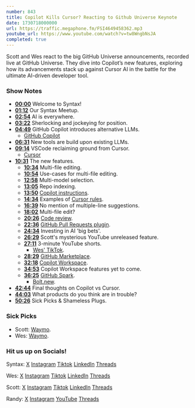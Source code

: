 ```yaml
---
number: 843
title: Copilot Kills Cursor? Reacting to Github Universe Keynote
date: 1730718000000
url: https://traffic.megaphone.fm/FSI4649458362.mp3
youtube_url: https://www.youtube.com/watch?v=tw8WngbNsJA
completed: true
---
```

	
Scott and Wes react to the big GitHub Universe announcements, recorded live at GitHub Universe. They dive into Copilot’s new features, exploring how its advancements stack up against Cursor AI in the battle for the ultimate AI-driven developer tool.

### Show Notes

* **[00:00](#t=00:00)** Welcome to Syntax!
* **[01:12](#t=01:12)** Our Syntax Meetup.
* **[02:54](#t=02:54)** AI is everywhere.
* **[03:22](#t=03:22)** Sherlocking and jockeying for position.
* **[04:49](#t=04:49)** GitHub Copilot introduces alternative LLMs.
    * [GitHub Copilot](https://github.com/features/copilot)
* **[06:31](#t=06:31)** New tools are build upon existing LLMs.
* **[09:14](#t=09:14)** VSCode reclaiming ground from Cursor.
    * [Cursor](https://www.cursor.com/)
* **[10:31](#t=10:31)** The new features.
    * **[10:34](#t=10:34)** Multi-file editing.
    * **[10:54](#t=10:54)** Use-cases for multi-file editing.
    * **[12:58](#t=12:58)** Multi-model selection.
    * **[13:05](#t=13:05)** Repo indexing.
    * **[13:50](#t=13:50)** [Copilot instructions](https://docs.github.com/en/copilot/customizing-copilot/adding-custom-instructions-for-github-copilot).
    * **[14:34](#t=14:34)** Examples of [Cursor rules](https://github.com/PatrickJS/awesome-cursorrules).
    * **[16:39](#t=16:39)** No mention of multiple-line suggestions.
    * **[18:02](#t=18:02)** Multi-file edit?
    * **[20:26](#t=20:26)** [Code review](https://githubnext.com/projects/copilot-for-pull-requests).
    * **[22:36](#t=22:36)** [GitHub Pull Requests plugin](https://marketplace.visualstudio.com/items?itemName=GitHub.vscode-pull-request-github).
    * **[24:34](#t=24:34)** Investing in AI 'big bets'.
    * **[26:29](#t=26:29)** Scott's mysterious YouTube unreleased feature.
    * **[27:11](#t=27:11)** 3-minute YouTube shorts.
        * [Wes' TikTok](https://www.tiktok.com/@wesbos/video/7427155762322951430?is_from_webapp=1&sender_device=pc&web_id=7430878331563820587).
    * **[28:29](#t=28:29)** [GitHub Marketplace](https://github.com/marketplace).
    * **[32:18](#t=32:18)** [Copilot Workspace](https://githubnext.com/projects/copilot-workspace/).
    * **[34:53](#t=34:53)** Copilot Workspace features yet to come.
    * **[36:25](#t=36:25)** [GitHub Spark](https://githubnext.com/projects/github-spark).
        * [Bolt.new](https://bolt.new/).
* **[42:44](#t=42:44)** Final thoughts on Copilot vs Cursor.
* **[44:03](#t=44:03)** What products do you think are in trouble?
* **[50:26](#t=50:26)** Sick Picks & Shameless Plugs.

### Sick Picks

- Scott: [Waymo](https://waymo.com/).
- Wes: [Waymo](https://waymo.com/).

### Hit us up on Socials!

Syntax: [X](https://twitter.com/syntaxfm) [Instagram](https://www.instagram.com/syntax_fm/) [Tiktok](https://www.tiktok.com/@syntaxfm) [LinkedIn](https://www.linkedin.com/company/96077407/admin/feed/posts/) [Threads](https://www.threads.net/@syntax_fm)

Wes: [X](https://twitter.com/wesbos) [Instagram](https://www.instagram.com/wesbos/) [Tiktok](https://www.tiktok.com/@wesbos) [LinkedIn](https://www.linkedin.com/in/wesbos/) [Threads](https://www.threads.net/@wesbos)

Scott: [X](https://twitter.com/stolinski) [Instagram](https://www.instagram.com/stolinski/) [Tiktok](https://www.tiktok.com/@stolinski) [LinkedIn](https://www.linkedin.com/in/stolinski/) [Threads](https://www.threads.net/@stolinski)

Randy: [X](https://twitter.com/randyrektor) [Instagram](https://www.instagram.com/randyrektor/) [YouTube](https://www.youtube.com/@randyrektor) [Threads](https://www.threads.net/@randyrektor)
